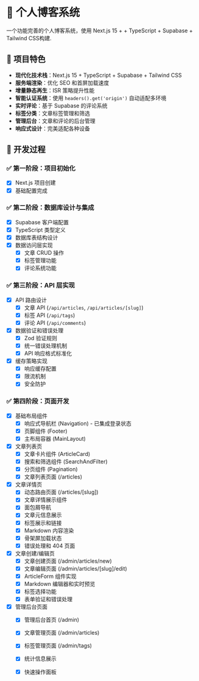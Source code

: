 # 📝 个人博客系统

一个功能完善的个人博客系统，使用 Next.js 15 + + TypeScript + Supabase + Tailwind CSS构建.

## 🌟 项目特色

- **现代化技术栈**：Next.js 15 + TypeScript + Supabase + Tailwind CSS
- **服务端渲染**：优化 SEO 和首屏加载速度
- **增量静态再生**：ISR 策略提升性能
- **智能认证系统**：使用 `headers().get('origin')` 自动适配多环境
- **实时评论**：基于 Supabase 的评论系统
- **标签分类**：文章标签管理和筛选
- **管理后台**：文章和评论的后台管理
- **响应式设计**：完美适配各种设备

## 🔧 开发过程

### ✅ 第一阶段：项目初始化

- [x] Next.js 项目创建
- [x] 基础配置完成

### ✅ 第二阶段：数据库设计与集成

- [x] Supabase 客户端配置
- [x] TypeScript 类型定义
- [x] 数据库表结构设计
- [x] 数据访问层实现
  - [x] 文章 CRUD 操作
  - [x] 标签管理功能
  - [x] 评论系统功能

### ✅ 第三阶段：API 层实现

- [x] API 路由设计
  - [x] 文章 API (`/api/articles`, `/api/articles/[slug]`)
  - [x] 标签 API (`/api/tags`)
  - [x] 评论 API (`/api/comments`)
- [x] 数据验证和错误处理
  - [x] Zod 验证规则
  - [x] 统一错误处理机制
  - [x] API 响应格式标准化
- [x] 缓存策略实现
  - [x] 响应缓存配置
  - [x] 限流机制
  - [x] 安全防护

### ✅ 第四阶段：页面开发

- [x] 基础布局组件
  - [x] 响应式导航栏 (Navigation) - 已集成登录状态
  - [x] 页脚组件 (Footer)
  - [x] 主布局容器 (MainLayout)
- [x] 文章列表页
  - [x] 文章卡片组件 (ArticleCard)
  - [x] 搜索和筛选组件 (SearchAndFilter)
  - [x] 分页组件 (Pagination)
  - [x] 文章列表页面 (/articles)
- [x] 文章详情页
  - [x] 动态路由页面 (/articles/[slug])
  - [x] 文章详情展示组件
  - [x] 面包屑导航
  - [x] 文章元信息展示
  - [x] 标签展示和链接
  - [x] Markdown 内容渲染
  - [x] 骨架屏加载状态
  - [x] 错误处理和 404 页面
- [x] 文章创建/编辑页
  - [x] 文章创建页面 (/admin/articles/new)
  - [x] 文章编辑页面 (/admin/articles/[slug]/edit)
  - [x] ArticleForm 组件实现
  - [x] Markdown 编辑器和实时预览
  - [x] 标签选择功能
  - [x] 表单验证和错误处理
- [x] 管理后台页面
  - [x] 管理后台首页 (/admin)
  - [x] 文章管理页面 (/admin/articles)
  - [x] 标签管理页面 (/admin/tags)
  - [x] 统计信息展示
  - [x] 快速操作面板

